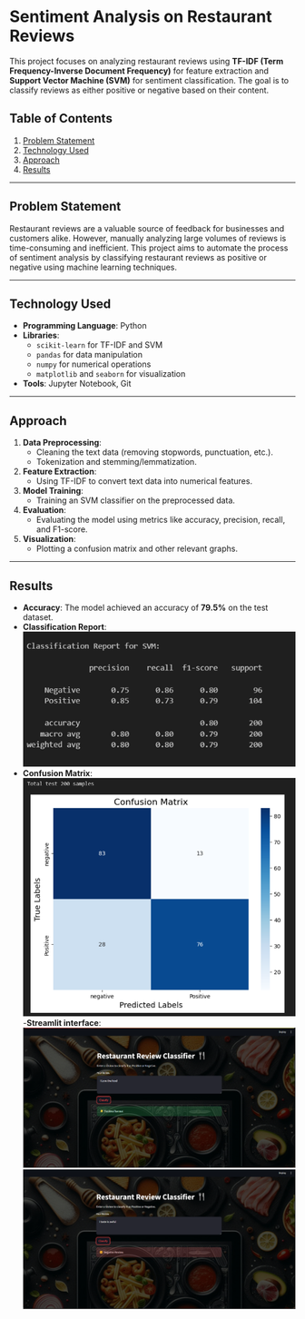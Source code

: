 # Sentiment Analysis on Restaurant Reviews

This project focuses on analyzing restaurant reviews using **TF-IDF (Term Frequency-Inverse Document Frequency)** for feature extraction and **Support Vector Machine (SVM)** for sentiment classification. The goal is to classify reviews as either positive or negative based on their content.

## Table of Contents
1. [Problem Statement](#problem-statement)
2. [Technology Used](#technology-used)
3. [Approach](#approach)
4. [Results](#results)
---

## Problem Statement
Restaurant reviews are a valuable source of feedback for businesses and customers alike. However, manually analyzing large volumes of reviews is time-consuming and inefficient. This project aims to automate the process of sentiment analysis by classifying restaurant reviews as positive or negative using machine learning techniques.

---

## Technology Used
- **Programming Language**: Python
- **Libraries**: 
  - `scikit-learn` for TF-IDF and SVM
  - `pandas` for data manipulation
  - `numpy` for numerical operations
  - `matplotlib` and `seaborn` for visualization
- **Tools**: Jupyter Notebook, Git

---

## Approach
1. **Data Preprocessing**:
   - Cleaning the text data (removing stopwords, punctuation, etc.).
   - Tokenization and stemming/lemmatization.
2. **Feature Extraction**:
   - Using TF-IDF to convert text data into numerical features.
3. **Model Training**:
   - Training an SVM classifier on the preprocessed data.
4. **Evaluation**:
   - Evaluating the model using metrics like accuracy, precision, recall, and F1-score.
5. **Visualization**:
   - Plotting a confusion matrix and other relevant graphs.

---


## Results
- **Accuracy**: The model achieved an accuracy of **79.5%** on the test dataset.
- **Classification Report**:
  ![ROC Curve](results/svm_clf_report.png)
- **Confusion Matrix**:
  ![Confusion Matrix](results/svm_confmat.png) 
-**Streamlit interface**:
  ![Confusion Matrix](results/streamlit_pos.png)
  ![Confusion Matrix](results/streamli_neg.png)